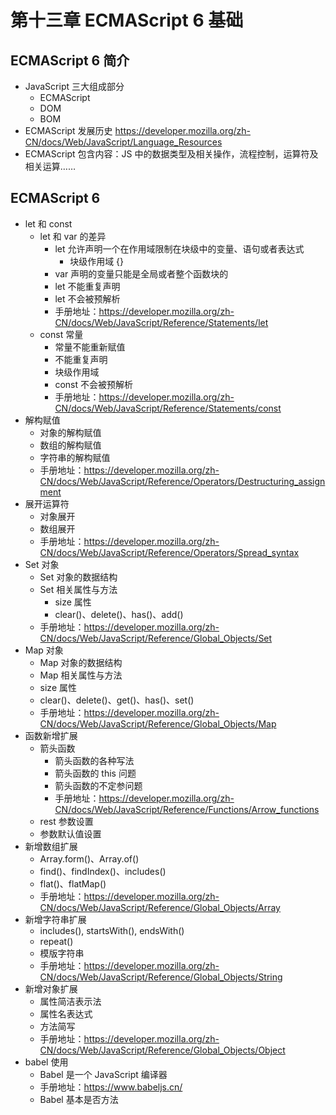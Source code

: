 # 第十三章 ECMAScript 6 基础

## ECMAScript 6 简介
- JavaScript 三大组成部分
    - ECMAScript 
    - DOM
    - BOM 
- ECMAScript 发展历史 https://developer.mozilla.org/zh-CN/docs/Web/JavaScript/Language_Resources
- ECMAScript 包含内容：JS 中的数据类型及相关操作，流程控制，运算符及相关运算……

## ECMAScript 6 
- let 和 const
    - let 和 var 的差异
        - let 允许声明一个在作用域限制在块级中的变量、语句或者表达式
            - 块级作用域 {}
        - var 声明的变量只能是全局或者整个函数块的
        - let 不能重复声明
        - let 不会被预解析
        - 手册地址：https://developer.mozilla.org/zh-CN/docs/Web/JavaScript/Reference/Statements/let
    - const 常量
        - 常量不能重新赋值
        - 不能重复声明
        - 块级作用域
        - const 不会被预解析
        - 手册地址：https://developer.mozilla.org/zh-CN/docs/Web/JavaScript/Reference/Statements/const
- 解构赋值
    - 对象的解构赋值
    - 数组的解构赋值
    - 字符串的解构赋值
    - 手册地址：https://developer.mozilla.org/zh-CN/docs/Web/JavaScript/Reference/Operators/Destructuring_assignment
- 展开运算符
    - 对象展开
    - 数组展开
    - 手册地址：https://developer.mozilla.org/zh-CN/docs/Web/JavaScript/Reference/Operators/Spread_syntax
- Set 对象    
    - Set 对象的数据结构
    - Set 相关属性与方法
        - size 属性
        - clear()、delete()、has()、add()    
    - 手册地址：https://developer.mozilla.org/zh-CN/docs/Web/JavaScript/Reference/Global_Objects/Set
- Map 对象
    - Map 对象的数据结构
    - Map 相关属性与方法
    - size 属性
    - clear()、delete()、get()、has()、set()
    - 手册地址：https://developer.mozilla.org/zh-CN/docs/Web/JavaScript/Reference/Global_Objects/Map
- 函数新增扩展
    - 箭头函数
        - 箭头函数的各种写法
        - 箭头函数的 this 问题
        - 箭头函数的不定参问题
        - 手册地址：https://developer.mozilla.org/zh-CN/docs/Web/JavaScript/Reference/Functions/Arrow_functions
    - rest 参数设置
    - 参数默认值设置
- 新增数组扩展
    - Array.form()、Array.of() 
    - find()、findIndex()、includes()
    - flat()、flatMap()
    - 手册地址：https://developer.mozilla.org/zh-CN/docs/Web/JavaScript/Reference/Global_Objects/Array
- 新增字符串扩展
    - includes(), startsWith(), endsWith()
    - repeat()
    - 模版字符串   
    - 手册地址：https://developer.mozilla.org/zh-CN/docs/Web/JavaScript/Reference/Global_Objects/String
- 新增对象扩展
    - 属性简洁表示法
    - 属性名表达式
    - 方法简写
    - 手册地址：https://developer.mozilla.org/zh-CN/docs/Web/JavaScript/Reference/Global_Objects/Object
- babel 使用
    - Babel 是一个 JavaScript 编译器
    - 手册地址：https://www.babeljs.cn/
    - Babel 基本是否方法